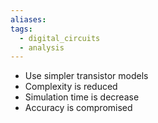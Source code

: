 ```yaml
---
aliases: 
tags:
  - digital_circuits
  - analysis
---
```


- Use simpler transistor models
- Complexity is reduced
- Simulation time is decrease
- Accuracy is compromised
